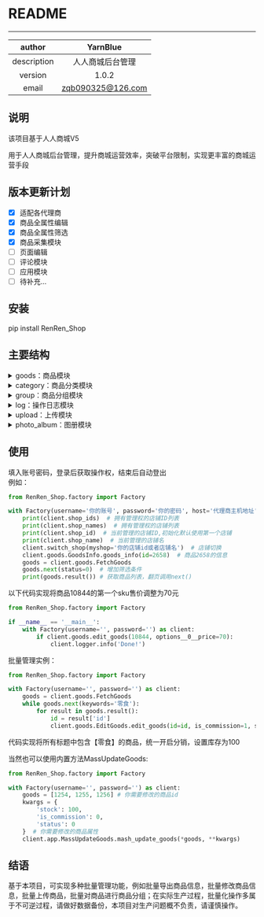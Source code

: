 # README
***
|   author    | YarnBlue |
|:-----------:|:--------:|
| description | 人人商城后台管理 |
|   version   |  1.0.2   |
|   email   |  zqb090325@126.com   |

## 说明
该项目基于人人商城V5

用于人人商城后台管理，提升商城运营效率，突破平台限制，实现更丰富的商城运营手段

## 版本更新计划
- [x] 适配各代理商
- [x] 商品全属性编辑
- [x] 商品全属性筛选
- [x] 商品采集模块
- [ ] 页面编辑
- [ ] 评论模块
- [ ] 应用模块
- [ ] 待补充...

## 安装
pip install RenRen_Shop

## 主要结构
<details><summary>goods：商品模块</summary>
GoodsInfo : 商品信息<br>
AddGoods : 增加商品<br>
EditGoods : 编辑商品<br>
FetchGoods : 获取商品列表
</details>
<details><summary>category：商品分类模块</summary>
Category : 商品分类<br>
</details>
<details><summary>group：商品分组模块</summary>
GroupsInfo : 商品分组信息<br>
FetchGroups : 获取商品分组列表<br>
AddGroup : 增加商品分组<br>
UpdateGroup : 更新商品分组
</details>
<details><summary>log：操作日志模块</summary>
LogInfo : 账户操作日志信息<br>
FetchLogList : 获取操作日志列表<br>
</details>
<details><summary>upload：上传模块</summary>
ImgUploader : 上传图片<br>
</details>
<details><summary>photo_album：图册模块</summary>
AddAlbum : 增加图片分组<br>
</details>

## 使用
填入账号密码，登录后获取操作权，结束后自动登出<br>
例如：

```python
from RenRen_Shop.factory import Factory

with Factory(username='你的账号', password='你的密码', host='代理商主机地址') as client:
    print(client.shop_ids)  # 拥有管理权的店铺ID列表
    print(client.shop_names)  # 拥有管理权的店铺列表
    print(client.shop_id)  # 当前管理的店铺ID,初始化默认使用第一个店铺
    print(client.shop_name)  # 当前管理的店铺名
    client.switch_shop(myshop='你的店铺id或者店铺名')  # 店铺切换
    client.goods.GoodsInfo.goods_info(id=2658)  # 商品2658的信息
    goods = client.goods.FetchGoods
    goods.next(status=0)  # 增加筛选条件
    print(goods.result()) # 获取商品列表，翻页调用next()
```
以下代码实现将商品10844的第一个sku售价调整为70元
```python
from RenRen_Shop.factory import Factory

if __name__ == '__main__':
    with Factory(username='', password='') as client:
        if client.goods.edit_goods(10844, options__0__price=70):
            client.logger.info('Done!')
```

批量管理实例：
```python
from RenRen_Shop.factory import Factory

with Factory(username='', password='') as client:
    goods = client.goods.FetchGoods
    while goods.next(keywords='零食'):
        for result in goods.result():
            id = result['id']
            client.goods.EditGoods.edit_goods(id=id, is_commission=1, stock=100)

```
代码实现将所有标题中包含【零食】的商品，统一开启分销，设置库存为100

当然也可以使用内置方法MassUpdateGoods:
```python
from RenRen_Shop.factory import Factory

with Factory(username='', password='') as client:
    goods = [1254, 1255, 1256] # 你需要修改的商品id
    kwargs = {
        'stock': 100,
        'is_commission': 0,
        'status': 0
    }  # 你需要修改的商品属性
    client.app.MassUpdateGoods.mash_update_goods(*goods, **kwargs)
```
## 结语
基于本项目，可实现多种批量管理功能，例如批量导出商品信息，批量修改商品信息，批量上传商品，批量对商品进行商品分组；在实际生产过程，批量化操作多属于不可逆过程，请做好数据备份，本项目对生产问题概不负责，请谨慎操作。
